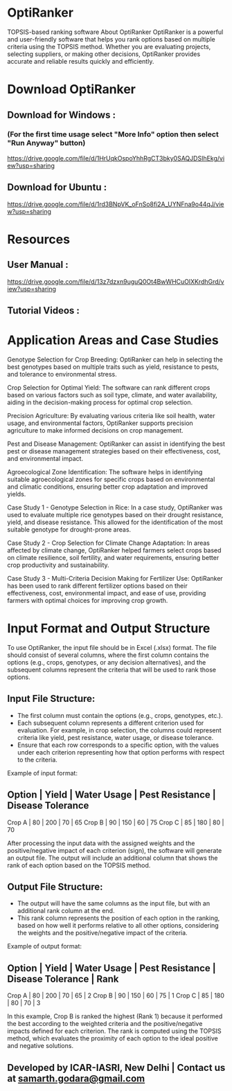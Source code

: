 # OptiRanker
TOPSIS-based ranking software
About OptiRanker
OptiRanker is a powerful and user-friendly software that helps you rank options based on multiple criteria using the TOPSIS method. Whether you are evaluating projects, selecting suppliers, or making other decisions, OptiRanker provides accurate and reliable results quickly and efficiently.

# Download OptiRanker
## Download for Windows : 
### (For the first time usage select "More Info" option then select "Run Anyway" button)
https://drive.google.com/file/d/1HrUqkOspoYhhRgCT3bky0SAQJDSIhEkg/view?usp=sharing 
   
## Download for Ubuntu : 
https://drive.google.com/file/d/1rd3BNpVK_oFnSo8fi2A_UYNFna9o44qJ/view?usp=sharing
   
# Resources
## User Manual : 
https://drive.google.com/file/d/13z7dzxn9uguQ0Ot4BwWHCuOlXKrdhGrd/view?usp=sharing
   
## Tutorial Videos :
   
# Application Areas and Case Studies

Genotype Selection for Crop Breeding: OptiRanker can help in selecting the best genotypes based on multiple traits such as yield, resistance to pests, and tolerance to environmental stress.

Crop Selection for Optimal Yield: The software can rank different crops based on various factors such as soil type, climate, and water availability, aiding in the decision-making process for optimal crop selection.

Precision Agriculture: By evaluating various criteria like soil health, water usage, and environmental factors, OptiRanker supports precision agriculture to make informed decisions on crop management.

Pest and Disease Management: OptiRanker can assist in identifying the best pest or disease management strategies based on their effectiveness, cost, and environmental impact.

Agroecological Zone Identification: The software helps in identifying suitable agroecological zones for specific crops based on environmental and climatic conditions, ensuring better crop adaptation and improved yields.

Case Study 1 - Genotype Selection in Rice: In a case study, OptiRanker was used to evaluate multiple rice genotypes based on their drought resistance, yield, and disease resistance. This allowed for the identification of the most suitable genotype for drought-prone areas.

Case Study 2 - Crop Selection for Climate Change Adaptation: In areas affected by climate change, OptiRanker helped farmers select crops based on climate resilience, soil fertility, and water requirements, ensuring better crop productivity and sustainability.

Case Study 3 - Multi-Criteria Decision Making for Fertilizer Use: OptiRanker has been used to rank different fertilizer options based on their effectiveness, cost, environmental impact, and ease of use, providing farmers with optimal choices for improving crop growth.

# Input Format and Output Structure

To use OptiRanker, the input file should be in Excel (.xlsx) format. The file should consist of several columns, where the first column contains the options (e.g., crops, genotypes, or any decision alternatives), and the subsequent columns represent the criteria that will be used to rank those options.

## Input File Structure:
- The first column must contain the options (e.g., crops, genotypes, etc.).
- Each subsequent column represents a different criterion used for evaluation. For example, in crop selection, the columns could represent criteria like yield, pest resistance, water usage, or disease tolerance.
- Ensure that each row corresponds to a specific option, with the values under each criterion representing how that option performs with respect to the criteria.

Example of input format:

Option     | Yield | Water Usage | Pest Resistance | Disease Tolerance
----------------------------------------------------------------------
Crop A     | 80    | 200         | 70              | 65
Crop B     | 90    | 150         | 60              | 75
Crop C     | 85    | 180         | 80              | 70
    
After processing the input data with the assigned weights and the positive/negative impact of each criterion (sign), the software will generate an output file. The output will include an additional column that shows the rank of each option based on the TOPSIS method.

## Output File Structure:
- The output will have the same columns as the input file, but with an additional rank column at the end.
- This rank column represents the position of each option in the ranking, based on how well it performs relative to all other options, considering the weights and the positive/negative impact of the criteria.

Example of output format:

Option     | Yield | Water Usage | Pest Resistance | Disease Tolerance | Rank
-------------------------------------------------------------------------
Crop A     | 80    | 200         | 70              | 65                 | 2
Crop B     | 90    | 150         | 60              | 75                 | 1
Crop C     | 85    | 180         | 80              | 70                 | 3
    
In this example, Crop B is ranked the highest (Rank 1) because it performed the best according to the weighted criteria and the positive/negative impacts defined for each criterion. The rank is computed using the TOPSIS method, which evaluates the proximity of each option to the ideal positive and negative solutions.

## Developed by ICAR-IASRI, New Delhi | Contact us at samarth.godara@gmail.com
